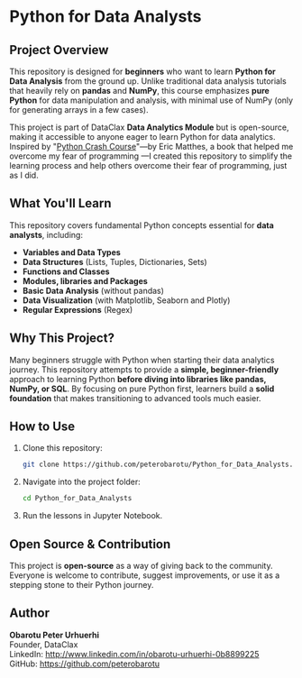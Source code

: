 # Python for Data Analysts

## Project Overview
This repository is designed for **beginners** who want to learn **Python for Data Analysis** from the ground up. Unlike traditional data analysis tutorials that heavily rely on **pandas** and **NumPy**, this course emphasizes **pure Python** for data manipulation and analysis, with minimal use of NumPy (only for generating arrays in a few cases).

This project is part of DataClax **Data Analytics Module** but is open-source, making it accessible to anyone eager to learn Python for data analytics. Inspired by "[Python Crash Course](https://www.amazon.com/Python-Crash-Course-2nd-Edition/dp/1593279280)"—by Eric Matthes, a book that helped me overcome my fear of programming —I created this repository to simplify the learning process and help others overcome their fear of programming, just as I did.

## What You'll Learn
This repository covers fundamental Python concepts essential for **data analysts**, including:
- **Variables and Data Types**
- **Data Structures** (Lists, Tuples, Dictionaries, Sets)
- **Functions and Classes**
- **Modules, libraries and Packages**
- **Basic Data Analysis** (without pandas)
- **Data Visualization** (with Matplotlib, Seaborn and Plotly)
- **Regular Expressions** (Regex)
  

## Why This Project?
Many beginners struggle with Python when starting their data analytics journey. This repository attempts to provide a **simple, beginner-friendly** approach to learning Python **before diving into libraries like pandas, NumPy, or SQL**. By focusing on pure Python first, learners build a **solid foundation** that makes transitioning to advanced tools much easier.


## How to Use
1. Clone this repository:
   ```sh
   git clone https://github.com/peterobarotu/Python_for_Data_Analysts.git
   ```
2. Navigate into the project folder:
   ```sh
   cd Python_for_Data_Analysts
   ```
3. Run the lessons in Jupyter Notebook.

## Open Source & Contribution
This project is **open-source** as a way of giving back to the community. Everyone is welcome to contribute, suggest improvements, or use it as a stepping stone to their Python journey.

## Author
**Obarotu Peter Urhuerhi**  
Founder, DataClax  
LinkedIn: http://www.linkedin.com/in/obarotu-urhuerhi-0b8899225   
GitHub: https://github.com/peterobarotu 

